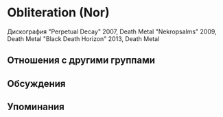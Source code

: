 # Obliteration (Nor)

Дискография
"Perpetual Decay" 2007, Death Metal
"Nekropsalms" 2009, Death Metal
"Black Death Horizon" 2013, Death Metal

## Отношения с другими группами


## Обсуждения


## Упоминания


